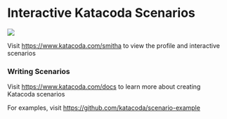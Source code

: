 # Interactive Katacoda Scenarios

[![](http://shields.katacoda.com/katacoda/smitha/count.svg)](https://www.katacoda.com/smitha "Get your profile on Katacoda.com")

Visit https://www.katacoda.com/smitha to view the profile and interactive scenarios

### Writing Scenarios
Visit https://www.katacoda.com/docs to learn more about creating Katacoda scenarios

For examples, visit https://github.com/katacoda/scenario-example
